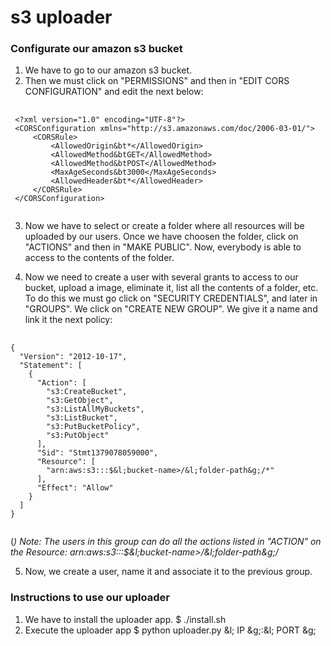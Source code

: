 s3 uploader
==========

### Configurate our amazon s3 bucket
1. We have to go to our amazon s3 bucket.
2. Then we must click on "PERMISSIONS" and then in "EDIT CORS CONFIGURATION" and edit the next below:

<pre>
	<code>
 &lt;?xml version="1.0" encoding="UTF-8"?&gt;
 &lt;CORSConfiguration xmlns="http://s3.amazonaws.com/doc/2006-03-01/"&gt;
     &lt;CORSRule&gt;
         &lt;AllowedOrigin&bt*&lt;/AllowedOrigin&gt;
         &lt;AllowedMethod&btGET&lt;/AllowedMethod&gt;
         &lt;AllowedMethod&btPOST&lt;/AllowedMethod&gt;
         &lt;MaxAgeSeconds&bt3000&lt;/MaxAgeSeconds&gt;
         &lt;AllowedHeader&bt*&lt;/AllowedHeader&gt;
     &lt;/CORSRule&gt;
 &lt;/CORSConfiguration&gt;
	</code>
</pre>

3. Now we have to select or create a folder where all resources will be uploaded by our users.
   Once we have choosen the folder, click on "ACTIONS" and then in "MAKE PUBLIC".
   Now, everybody is able to access to the contents of the folder.

4. Now we need to create a user with several grants to access to our bucket, upload a image, eliminate it,
   list all the contents of a folder, etc. To do this we must go click on "SECURITY CREDENTIALS", and later in "GROUPS". We click on "CREATE NEW GROUP". We give it a name and link it the next policy:

<pre>
	<code>
{
  "Version": "2012-10-17",
  "Statement": [
    {
      "Action": [
        "s3:CreateBucket",
        "s3:GetObject",
        "s3:ListAllMyBuckets",
        "s3:ListBucket",
        "s3:PutBucketPolicy",
        "s3:PutObject"
      ],
      "Sid": "Stmt1379078059000",
      "Resource": [
        "arn:aws:s3:::$&l;bucket-name&gt;/&l;folder-path&g;/*"
      ],
      "Effect": "Allow"
    }
  ]
}
	</code>
</pre>

(*) Note: The users in this group can do all the actions listed in "ACTION" on the Resource:
  arn:aws:s3:::$&l;bucket-name&gt;/&l;folder-path&g;/*

5. Now, we create a user, name it and associate it to the previous group.



### Instructions to use our uploader
1. We have to install the uploader app.
  $ ./install.sh
2. Execute the uploader app
  $ python uploader.py &l; IP &g;:&l; PORT &g;

